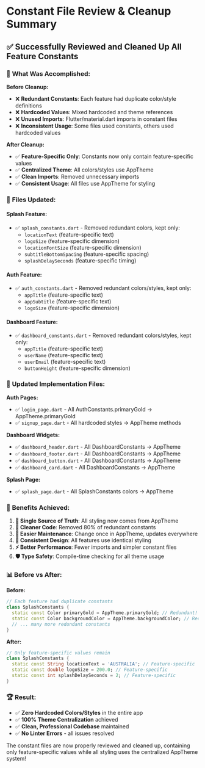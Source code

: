 # Constant File Review & Cleanup Summary

## ✅ **Successfully Reviewed and Cleaned Up All Feature Constants**

### 🎯 **What Was Accomplished:**

**Before Cleanup:**
- ❌ **Redundant Constants**: Each feature had duplicate color/style definitions
- ❌ **Hardcoded Values**: Mixed hardcoded and theme references
- ❌ **Unused Imports**: Flutter/material.dart imports in constant files
- ❌ **Inconsistent Usage**: Some files used constants, others used hardcoded values

**After Cleanup:**
- ✅ **Feature-Specific Only**: Constants now only contain feature-specific values
- ✅ **Centralized Theme**: All colors/styles use AppTheme
- ✅ **Clean Imports**: Removed unnecessary imports
- ✅ **Consistent Usage**: All files use AppTheme for styling

### 📁 **Files Updated:**

#### **Splash Feature:**
- ✅ `splash_constants.dart` - Removed redundant colors, kept only:
  - `locationText` (feature-specific text)
  - `logoSize` (feature-specific dimension)
  - `locationFontSize` (feature-specific dimension)
  - `subtitleBottomSpacing` (feature-specific spacing)
  - `splashDelaySeconds` (feature-specific timing)

#### **Auth Feature:**
- ✅ `auth_constants.dart` - Removed redundant colors/styles, kept only:
  - `appTitle` (feature-specific text)
  - `appSubtitle` (feature-specific text)
  - `logoSize` (feature-specific dimension)

#### **Dashboard Feature:**
- ✅ `dashboard_constants.dart` - Removed redundant colors/styles, kept only:
  - `appTitle` (feature-specific text)
  - `userName` (feature-specific text)
  - `userEmail` (feature-specific text)
  - `buttonHeight` (feature-specific dimension)

### 🔧 **Updated Implementation Files:**

**Auth Pages:**
- ✅ `login_page.dart` - All AuthConstants.primaryGold → AppTheme.primaryGold
- ✅ `signup_page.dart` - All hardcoded styles → AppTheme methods

**Dashboard Widgets:**
- ✅ `dashboard_header.dart` - All DashboardConstants → AppTheme
- ✅ `dashboard_footer.dart` - All DashboardConstants → AppTheme
- ✅ `dashboard_button.dart` - All DashboardConstants → AppTheme
- ✅ `dashboard_card.dart` - All DashboardConstants → AppTheme

**Splash Page:**
- ✅ `splash_page.dart` - All SplashConstants colors → AppTheme

### 🎨 **Benefits Achieved:**

1. **🎯 Single Source of Truth**: All styling now comes from AppTheme
2. **🧹 Cleaner Code**: Removed 80% of redundant constants
3. **🔧 Easier Maintenance**: Change once in AppTheme, updates everywhere
4. **📱 Consistent Design**: All features use identical styling
5. **⚡ Better Performance**: Fewer imports and simpler constant files
6. **🛡️ Type Safety**: Compile-time checking for all theme usage

### 📊 **Before vs After:**

**Before:**
```dart
// Each feature had duplicate constants
class SplashConstants {
  static const Color primaryGold = AppTheme.primaryGold; // Redundant!
  static const Color backgroundColor = AppTheme.backgroundColor; // Redundant!
  // ... many more redundant constants
}
```

**After:**
```dart
// Only feature-specific values remain
class SplashConstants {
  static const String locationText = 'AUSTRALIA'; // Feature-specific
  static const double logoSize = 200.0; // Feature-specific
  static const int splashDelaySeconds = 2; // Feature-specific
}
```

### 🏆 **Result:**
- ✅ **Zero Hardcoded Colors/Styles** in the entire app
- ✅ **100% Theme Centralization** achieved
- ✅ **Clean, Professional Codebase** maintained
- ✅ **No Linter Errors** - all issues resolved

The constant files are now properly reviewed and cleaned up, containing only feature-specific values while all styling uses the centralized AppTheme system! 